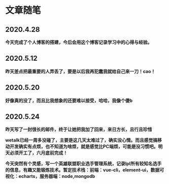 # 文章随笔

## 2020.4.28

**今天完成了个人博客的搭建，今后会用这个博客记录学习中的心得与经验。**

## 2020.5.12

**昨天差点把最重要的人弄丢了，要是以后我再犯蠢我就给自己来一刀！cao！**

## 2020.5.20

**好像真的没了，而且比我想象的还要难以接受，哈哈，我像个傻b**

## 2020.5.24
**昨天写了一封很长的邮件，终于让她把我加了回来，来日方长，且行且珍惜**

**wetalk已经一周多没碰了，主要是这几天太难过了，确实没心情。而且感觉搞移动开发确实有点烦，也不知道为啥烦，就是感觉比PC端烦，可能是没习惯吧。明天必须开工了，六月底前完成！**

**今天突然有个灵感，写一个英雄联盟职业选手管理系统，记录lpl所有较知名选手的信息，有趣又能锻炼技术。暂定技术栈：前端：vue-cli，element-ui，数据可视化：echarts，服务器端：node,mongodb**

